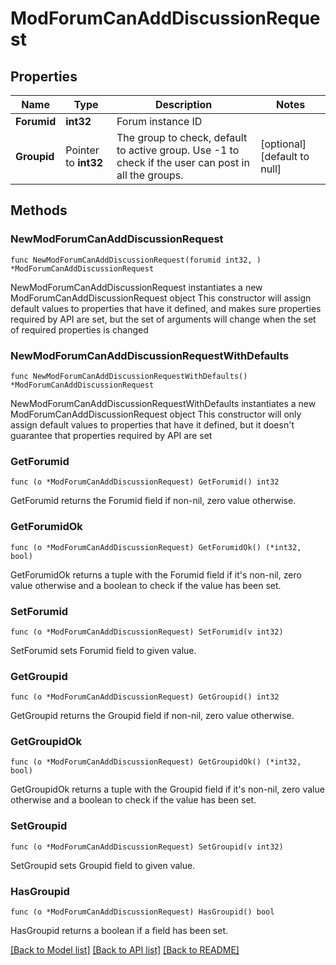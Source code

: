 # ModForumCanAddDiscussionRequest

## Properties

Name | Type | Description | Notes
------------ | ------------- | ------------- | -------------
**Forumid** | **int32** | Forum instance ID | 
**Groupid** | Pointer to **int32** | The group to check, default to active group.                                                 Use -1 to check if the user can post in all the groups. | [optional] [default to null]

## Methods

### NewModForumCanAddDiscussionRequest

`func NewModForumCanAddDiscussionRequest(forumid int32, ) *ModForumCanAddDiscussionRequest`

NewModForumCanAddDiscussionRequest instantiates a new ModForumCanAddDiscussionRequest object
This constructor will assign default values to properties that have it defined,
and makes sure properties required by API are set, but the set of arguments
will change when the set of required properties is changed

### NewModForumCanAddDiscussionRequestWithDefaults

`func NewModForumCanAddDiscussionRequestWithDefaults() *ModForumCanAddDiscussionRequest`

NewModForumCanAddDiscussionRequestWithDefaults instantiates a new ModForumCanAddDiscussionRequest object
This constructor will only assign default values to properties that have it defined,
but it doesn't guarantee that properties required by API are set

### GetForumid

`func (o *ModForumCanAddDiscussionRequest) GetForumid() int32`

GetForumid returns the Forumid field if non-nil, zero value otherwise.

### GetForumidOk

`func (o *ModForumCanAddDiscussionRequest) GetForumidOk() (*int32, bool)`

GetForumidOk returns a tuple with the Forumid field if it's non-nil, zero value otherwise
and a boolean to check if the value has been set.

### SetForumid

`func (o *ModForumCanAddDiscussionRequest) SetForumid(v int32)`

SetForumid sets Forumid field to given value.


### GetGroupid

`func (o *ModForumCanAddDiscussionRequest) GetGroupid() int32`

GetGroupid returns the Groupid field if non-nil, zero value otherwise.

### GetGroupidOk

`func (o *ModForumCanAddDiscussionRequest) GetGroupidOk() (*int32, bool)`

GetGroupidOk returns a tuple with the Groupid field if it's non-nil, zero value otherwise
and a boolean to check if the value has been set.

### SetGroupid

`func (o *ModForumCanAddDiscussionRequest) SetGroupid(v int32)`

SetGroupid sets Groupid field to given value.

### HasGroupid

`func (o *ModForumCanAddDiscussionRequest) HasGroupid() bool`

HasGroupid returns a boolean if a field has been set.


[[Back to Model list]](../README.md#documentation-for-models) [[Back to API list]](../README.md#documentation-for-api-endpoints) [[Back to README]](../README.md)


